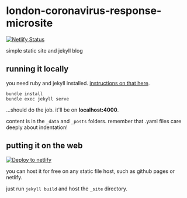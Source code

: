 # london-coronavirus-response-microsite

[![Netlify Status](https://api.netlify.com/api/v1/badges/be54ba80-d87e-4c7e-b9ab-e6488e8c7d51/deploy-status)](https://app.netlify.com/sites/sad-fermi-1a0978/deploys)

simple static site and jekyll blog

## running it locally

you need ruby and jekyll installed. [instructions on that here](https://jekyllrb.com/docs/installation/).

```
bundle install
bundle exec jekyll serve
```

...should do the job. it'll be on **localhost:4000**.

content is in the `_data` and `_posts` folders. remember that .yaml files care deeply about indentation!

## putting it on the web

[![Deploy to netlify](https://www.netlify.com/img/deploy/button.svg)](https://app.netlify.com/start/deploy?repository=https://github.com/wearefuturegov/london-coronavirus-response-microsite)

you can host it for free on any static file host, such as github pages or netlify.

just run `jekyll build` and host the `_site` directory.
